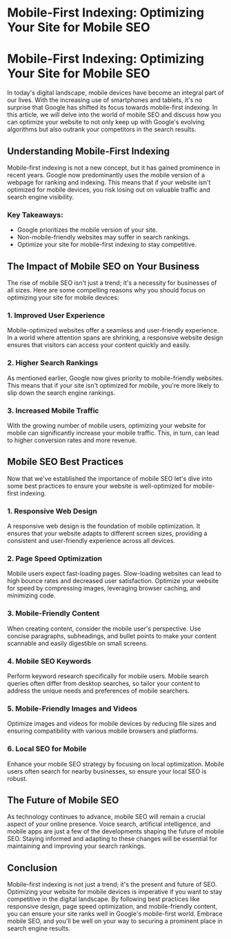 # Mobile-First Indexing: Optimizing Your Site for Mobile SEO

# **Mobile-First Indexing: Optimizing Your Site for Mobile SEO**

In today's digital landscape, mobile devices have become an integral part of our lives. With the increasing use of smartphones and tablets, it's no surprise that Google has shifted its focus towards mobile-first indexing. In this article, we will delve into the world of mobile SEO and discuss how you can optimize your website to not only keep up with Google's evolving algorithms but also outrank your competitors in the search results.

## **Understanding Mobile-First Indexing**

Mobile-first indexing is not a new concept, but it has gained prominence in recent years. Google now predominantly uses the mobile version of a webpage for ranking and indexing. This means that if your website isn't optimized for mobile devices, you risk losing out on valuable traffic and search engine visibility.

### **Key Takeaways:**

- Google prioritizes the mobile version of your site.
- Non-mobile-friendly websites may suffer in search rankings.
- Optimize your site for mobile-first indexing to stay competitive.

## **The Impact of Mobile SEO on Your Business**

The rise of mobile SEO isn't just a trend; it's a necessity for businesses of all sizes. Here are some compelling reasons why you should focus on optimizing your site for mobile devices:

### **1. Improved User Experience**

Mobile-optimized websites offer a seamless and user-friendly experience. In a world where attention spans are shrinking, a responsive website design ensures that visitors can access your content quickly and easily.

### **2. Higher Search Rankings**

As mentioned earlier, Google now gives priority to mobile-friendly websites. This means that if your site isn't optimized for mobile, you're more likely to slip down the search engine rankings.

### **3. Increased Mobile Traffic**

With the growing number of mobile users, optimizing your website for mobile can significantly increase your mobile traffic. This, in turn, can lead to higher conversion rates and more revenue.

## **Mobile SEO Best Practices**

Now that we've established the importance of mobile SEO let's dive into some best practices to ensure your website is well-optimized for mobile-first indexing.

### **1. Responsive Web Design**

A responsive web design is the foundation of mobile optimization. It ensures that your website adapts to different screen sizes, providing a consistent and user-friendly experience across all devices.

### **2. Page Speed Optimization**

Mobile users expect fast-loading pages. Slow-loading websites can lead to high bounce rates and decreased user satisfaction. Optimize your website for speed by compressing images, leveraging browser caching, and minimizing code.

### **3. Mobile-Friendly Content**

When creating content, consider the mobile user's perspective. Use concise paragraphs, subheadings, and bullet points to make your content scannable and easily digestible on small screens.

### **4. Mobile SEO Keywords**

Perform keyword research specifically for mobile users. Mobile search queries often differ from desktop searches, so tailor your content to address the unique needs and preferences of mobile searchers.

### **5. Mobile-Friendly Images and Videos**

Optimize images and videos for mobile devices by reducing file sizes and ensuring compatibility with various mobile browsers and platforms.

### **6. Local SEO for Mobile**

Enhance your mobile SEO strategy by focusing on local optimization. Mobile users often search for nearby businesses, so ensure your local SEO is robust.

## **The Future of Mobile SEO**

As technology continues to advance, mobile SEO will remain a crucial aspect of your online presence. Voice search, artificial intelligence, and mobile apps are just a few of the developments shaping the future of mobile SEO. Staying informed and adapting to these changes will be essential for maintaining and improving your search rankings.

## **Conclusion**

Mobile-first indexing is not just a trend; it's the present and future of SEO. Optimizing your website for mobile devices is imperative if you want to stay competitive in the digital landscape. By following best practices like responsive design, page speed optimization, and mobile-friendly content, you can ensure your site ranks well in Google's mobile-first world. Embrace mobile SEO, and you'll be well on your way to securing a prominent place in search engine results.